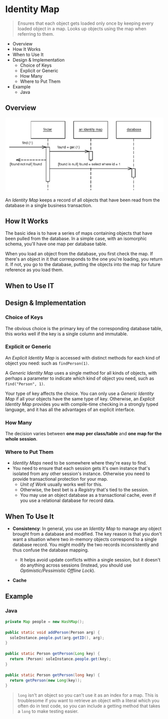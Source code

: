 # Identity Map

> Ensures that each object gets loaded only once by keeping every loaded object in a map. Looks up objects using the map when referring to them.

* Overview
* How It Works
* When to Use It
* Design & Implementation
  * Choice of Keys
  * Explicit or Generic
  * How Many
  * Where to Put Them
* Example
  * Java

## Overview

![](2021-07-27-23-39-02.png)

An *Identity Map* keeps a record of all objects that have been read from the database in a single business transaction.

## How It Works

The basic idea is to have a series of maps containing objects that have been pulled from the database. In a simple case, with an isomorphic schema, you'll have one map per database table.

When you load an object from the database, you first check the map. If there's an object in it that corresponds to the one you're loading, you return it. If not, you go to the database, putting the objects into the map for future reference as you load them.

## When to Use IT

## Design & Implementation

### Choice of Keys

The obvious choice is the primary key of the corresponding database table, this works well if the key is a single column and immutable.

### Explicit or Generic

An *Explicit Identity Map* is accessed with distinct methods for each kind of object you need: such as `findPerson(1)`.

A *Generic Identity Map* uses a single method for all kinds of objects, with perhaps a parameter to indicate which kind of object you need, such as `find("Person", 1)`.

Your type of key affects the choice. You can only use a *Generic Identity Map* if all your objects have the same type of key. Otherwise, an *Explicit Identity Map* provides you with compile-time checking in a strongly typed language, and it has all the advantages of an explicit interface.

### How Many

The decision varies between **one map per class/table** and **one map for the whole session**.

### Where to Put Them

* *Identity Maps* need to be somewhere where they're easy to find.
* You need to ensure that each session gets it's own instance that's isolated from any other session's instance. Otherwise you need to provide transactional protection for your map.
  * *Unit of Work* usually works well for this.
  * Otherwise, the best bet is a *Registry* that's tied to the session.
  * You may use an object database as a transactional cache, even if you use a relational database for record data.

## When To Use It

* __Consistency__: In general, you use an *Identity Map* to manage any object brought from a database and modified. The key reason is that you don't want a situation where two in-memory objects correspond to a single database record. You might modify the two records inconsistently and thus confuse the database mapping.
  * It helps avoid update conflicts within a single session, but it doesn't do anything across sessions (Instead, you should use *Optimistic/Pessimistic Offline Lock*).

* **Cache**

## Example

### Java

```java
private Map people = new HashMap();

public static void addPerson(Person arg) {
  soleInstance.people.put(arg.getID(), arg);
}

public static Person getPerson(Long key) {
  return (Person) soleInstance.people.get(key);
}

public static Person getPerson(long key) {
  return getPerson(new Long(key));
}
```

> `long` isn't an object so you can't use it as an index for a map. This is troublesome if you want to retrieve an object with a literal which you often do in test code, so you can include a getting method that takes a `long` to make testing easier.

